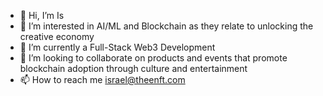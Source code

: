 - 👋 Hi, I’m Is
- 👀 I’m interested in AI/ML and Blockchain as they relate to unlocking the creative economy
- 🌱 I’m currently a Full-Stack Web3 Development
- 💞️ I’m looking to collaborate on products and events that promote blockchain adoption through culture and entertainment
- 📫 How to reach me israel@theenft.com

<!---
theenft/theenft is a ✨ special ✨ repository because its `README.md` (this file) appears on your GitHub profile.
You can click the Preview link to take a look at your changes.
--->
